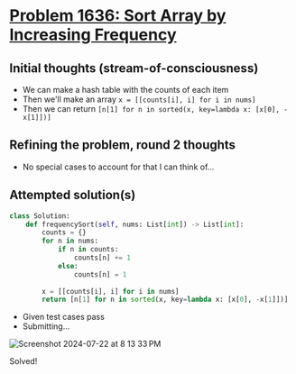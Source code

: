 # [Problem 1636: Sort Array by Increasing Frequency](https://leetcode.com/problems/sort-array-by-increasing-frequency/description/?envType=daily-question)

## Initial thoughts (stream-of-consciousness)
- We can make a hash table with the counts of each item
- Then we'll make an array `x = [[counts[i], i] for i in nums]`
- Then we can return `[n[1] for n in sorted(x, key=lambda x: [x[0], -x[1]])]`

## Refining the problem, round 2 thoughts
- No special cases to account for that I can think of...

## Attempted solution(s)
```python
class Solution:
    def frequencySort(self, nums: List[int]) -> List[int]:
        counts = {}
        for n in nums:
            if n in counts:
                counts[n] += 1
            else:
                counts[n] = 1
        
        x = [[counts[i], i] for i in nums]
        return [n[1] for n in sorted(x, key=lambda x: [x[0], -x[1]])]
```
- Given test cases pass
- Submitting...

![Screenshot 2024-07-22 at 8 13 33 PM](https://github.com/user-attachments/assets/2a22346c-4997-486e-a79d-8e473d4b78b3)

Solved!

